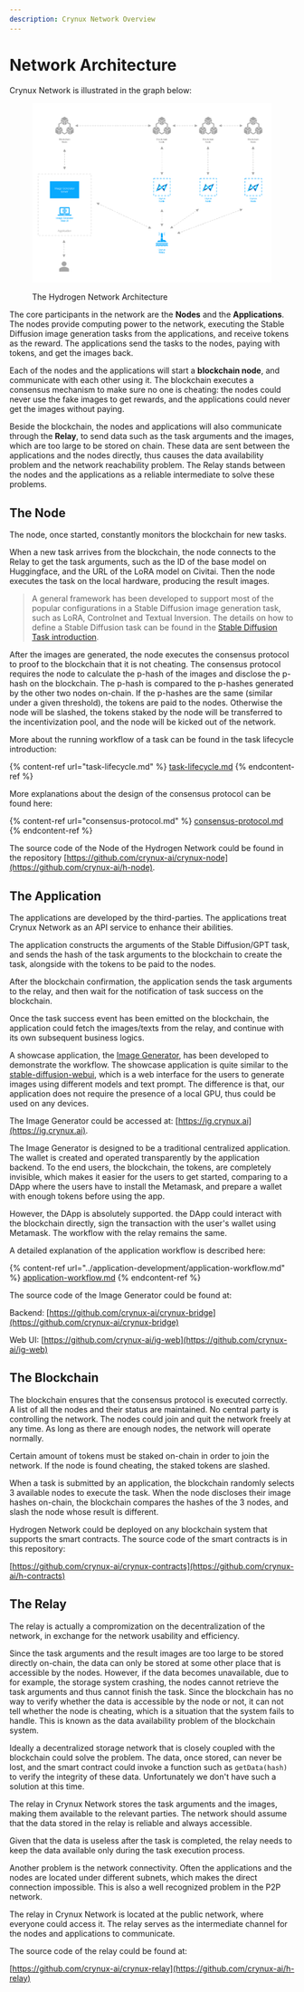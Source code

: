 ```yaml
---
description: Crynux Network Overview
---
```


# Network Architecture

Crynux Network is illustrated in the graph below:

<figure><img src="../.gitbook/assets/hydrogen-architecture.png" alt=""><figcaption><p>The Hydrogen Network Architecture</p></figcaption></figure>

The core participants in the network are the **Nodes** and the **Applications**. The nodes provide computing power to the network, executing the Stable Diffusion image generation tasks from the applications, and receive tokens as the reward. The applications send the tasks to the nodes, paying with tokens, and get the images back.

Each of the nodes and the applications will start a **blockchain node**, and communicate with each other using it. The blockchain executes a consensus mechanism to make sure no one is cheating: the nodes could never use the fake images to get rewards, and the applications could never get the images without paying.

Beside the blockchain, the nodes and applications will also communicate through the **Relay**, to send data such as the task arguments and the images, which are too large to be stored on chain. These data are sent between the applications and the nodes directly, thus causes the data availability problem and the network reachability problem. The Relay stands between the nodes and the applications as a reliable intermediate to solve these problems.

## The Node

The node, once started, constantly monitors the blockchain for new tasks.

When a new task arrives from the blockchain, the node connects to the Relay to get the task arguments, such as the ID of the base model on Huggingface, and the URL of the LoRA model on Civitai. Then the node executes the task on the local hardware, producing the result images.

> A general framework has been developed to support most of the popular configurations in a Stable Diffusion image generation task, such as LoRA, Controlnet and Textual Inversion. The details on how to define a Stable Diffusion task can be found in the [Stable Diffusion Task introduction](../application-development/stable-diffusion-task.md).

After the images are generated, the node executes the consensus protocol to proof to the blockchain that it is not cheating. The consensus protocol requires the node to calculate the p-hash of the images and disclose the p-hash on the blockchain. The p-hash is compared to the p-hashes generated by the other two nodes on-chain. If the p-hashes are the same (similar under a given threshold), the tokens are paid to the nodes. Otherwise the node will be slashed, the tokens staked by the node will be transferred to the incentivization pool, and the node will be kicked out of the network.

More about the running workflow of a task can be found in the task lifecycle introduction:

{% content-ref url="task-lifecycle.md" %}
[task-lifecycle.md](task-lifecycle.md)
{% endcontent-ref %}

More explanations about the design of the consensus protocol can be found here:

{% content-ref url="consensus-protocol.md" %}
[consensus-protocol.md](consensus-protocol.md)
{% endcontent-ref %}

The source code of the Node of the Hydrogen Network could be found in the repository [https://github.com/crynux-ai/crynux-node](https://github.com/crynux-ai/h-node).

## The Application

The applications are developed by the third-parties. The applications treat Crynux Network as an API service to enhance their abilities.&#x20;

The application constructs the arguments of the Stable Diffusion/GPT task, and sends the hash of the task arguments to the blockchain to create the task, alongside with the tokens to be paid to the nodes.

After the blockchain confirmation, the application sends the task arguments to the relay, and then wait for the notification of task success on the blockchain.

Once the task success event has been emitted on the blockchain, the application could fetch the images/texts from the relay, and continue with its own subsequent business logics.

A showcase application, the [Image Generator](https://ig.crynux.ai), has been developed to demonstrate the workflow. The showcase application is quite similar to the [stable-diffusion-webui](https://github.com/AUTOMATIC1111/stable-diffusion-webui), which is a web interface for the users to generate images using different models and text prompt. The difference is that, our application does not require the presence of a local GPU, thus could be used on any devices.

The Image Generator could be accessed at: [https://ig.crynux.ai](https://ig.crynux.ai).

The Image Generator is designed to be a traditional centralized application. The wallet is created and operated transparently by the application backend. To the end users, the blockchain, the tokens, are completely invisible, which makes it easier for the users to get started, comparing to a DApp where the users have to install the Metamask, and prepare a wallet with enough tokens before using the app.

However, the DApp is absolutely supported. the DApp could interact with the blockchain directly, sign the transaction with the user's wallet using Metamask. The workflow with the relay remains the same.

A detailed explanation of the application workflow is described here:

{% content-ref url="../application-development/application-workflow.md" %}
[application-workflow.md](../application-development/application-workflow.md)
{% endcontent-ref %}

The source code of the Image Generator could be found at:

Backend: [https://github.com/crynux-ai/crynux-bridge](https://github.com/crynux-ai/crynux-bridge)

Web UI: [https://github.com/crynux-ai/ig-web](https://github.com/crynux-ai/ig-web)

## The Blockchain

The blockchain ensures that the consensus protocol is executed correctly. A list of all the nodes and their status are maintained. No central party is controlling the network. The nodes could join and quit the network freely at any time. As long as there are enough nodes, the network will operate normally.

Certain amount of tokens must be staked on-chain in order to join the network. If the node is found cheating, the staked tokens are slashed.

&#x20;When a task is submitted by an application, the blockchain randomly selects 3 available nodes to execute the task. When the node discloses their image hashes on-chain, the blockchain compares the hashes of the 3 nodes, and slash the node whose result is different.

Hydrogen Network could be deployed on any blockchain system that supports the smart contracts. The source code of the smart contracts is in this repository:

[https://github.com/crynux-ai/crynux-contracts](https://github.com/crynux-ai/h-contracts)

## The Relay

The relay is actually a compromization on the decentralization of the network, in exchange for the network usability and efficiency.

Since the task arguments and the result images are too large to be stored directly on-chain, the data can only be stored at some other place that is accessible by the nodes. However, if the data becomes unavailable, due to for example, the storage system crashing, the nodes cannot retrieve the task arguments and thus cannot finish the task. Since the blockchain has no way to verify whether the data is accessible by the node or not, it can not tell whether the node is cheating, which is a situation that the system fails to handle. This is known as the data availability problem of the blockchain system.

Ideally a decentralized storage network that is closely coupled with the blockchain could solve the problem. The data, once stored, can never be lost, and the smart contract could invoke a function such as `getData(hash)` to verify the integrity of these data. Unfortunately we don't have such a solution at this time.

The relay in Crynux Network stores the task arguments and the images, making them available to the relevant parties. The network should assume that the data stored in the relay is reliable and always accessible.

Given that the data is useless after the task is completed, the relay needs to keep the data available only during the task execution process.

Another problem is the network connectivity. Often the applications and the nodes are located under different subnets, which makes the direct connection impossible. This is also a well recognized problem in the P2P network.

The relay in Crynux Network is located at the public network, where everyone could access it. The relay serves as the intermediate channel for the nodes and applications to communicate.

The source code of the relay could be found at:

[https://github.com/crynux-ai/crynux-relay](https://github.com/crynux-ai/h-relay)

